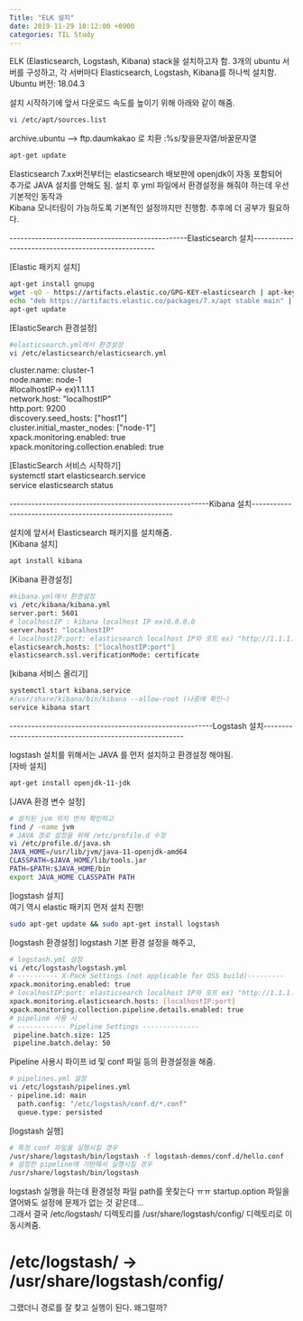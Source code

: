 ```yaml
---
Title: "ELK 설치"
date: 2019-11-29 10:12:00 +0900
categories: TIL Study
---  
```

ELK (Elasticsearch, Logstash, Kibana) stack을 설치하고자 함.
3개의 ubuntu 서버를 구성하고, 각 서버마다 Elasticsearch, Logstash, Kibana를 하나씩 설치함.
Ubuntu 버전: 18.04.3  

설치 시작하기에 앞서 다운로드 속도를 높이기 위해 아래와 같이 해줌.  
```bash
vi /etc/apt/sources.list
```
archive.ubuntu --> ftp.daumkakao 로 치환   :%s/찾을문자열/바꿀문자열  
```bash
apt-get update
```
Elasticsearch 7.xx버전부터는 elasticsearch 배보판에 openjdk이 자동 포함되어  
추가로 JAVA 설치를 안해도 됨. 설치 후 yml 파일에서 환경설정을 해줘야 하는데 우선 기본적인 동작과  
Kibana 모니터링이 가능하도록 기본적인 설정까지만 진행함. 추후에 더 공부가 필요하다.  
  
-------------------------------------------------Elasticsearch 설치---------------------------------------------------  
  
[Elastic 패키지 설치]  
```bash
apt-get install gnupg
wget -qO - https://artifacts.elastic.co/GPG-KEY-elasticsearch | apt-key add -
echo "deb https://artifacts.elastic.co/packages/7.x/apt stable main" | tee -a /etc/apt/sources.list.d/elastic-7.x.list
apt-get update
```  
[ElasticSearch 환경설정]  
```bash
#elasticsearch.yml에서 환경설정
vi /etc/elasticsearch/elasticsearch.yml
```
cluster.name: cluster-1  
node.name: node-1  
#localhostIP-> ex)1.1.1.1  
network.host: "localhostIP"  
http.port: 9200  
discovery.seed_hosts: ["host1"]  
cluster.initial_master_nodes: ["node-1"]  
xpack.monitoring.enabled: true  
xpack.monitoring.collection.enabled: true  

[ElasticSearch 서비스 시작하기]  
systemctl start elasticsearch.service  
service elasticsearch status  
  
-------------------------------------------------------Kibana 설치--------------------------------------------------------  
  
설치에 앞서서 Elasticsearch 패키지를 설치해줌.  
[Kibana 설치]  
```bash
apt install kibana
```
[Kibana 환경설정]   
```bash
#kibana.yml에서 환경설정
vi /etc/kibana/kibana.yml
server.port: 5601
# localhostIP : kibana localhost IP ex)0.0.0.0
server.host: "localhostIP"
# localhostIP:port: elasticsearch localhost IP와 포트 ex) "http://1.1.1.1:9200"
elasticsearch.hosts: ["localhostIP:port"]
elasticsearch.ssl.verificationMode: certificate
```
[kibana 서비스 올리기]  
```bash
systemctl start kibana.service
#/usr/share/kibana/bin/kibana --allow-root (나중에 확인~)  
service kibana start
```
  
--------------------------------------------------------Logstash 설치--------------------------------------------------------  
  
logstash 설치를 위해서는 JAVA 를 먼저 설치하고 환경설정 해야됨.  
[자바 설치]  
```bash
apt-get install openjdk-11-jdk
```
[JAVA 환경 변수 설정]  
```bash
# 설치된 jvm 위치 먼저 확인하고
find / -name jvm
# JAVA 경로 설정을 위해 /etc/profile.d 수정
vi /etc/profile.d/java.sh
JAVA_HOME=/usr/lib/jvm/java-11-openjdk-amd64
CLASSPATH=$JAVA_HOME/lib/tools.jar
PATH=$PATH:$JAVA_HOME/bin
export JAVA_HOME CLASSPATH PATH
```
[logstash 설치]  
여기 역시 elastic 패키지 먼저 설치 진행!
```bash
sudo apt-get update && sudo apt-get install logstash
```
[logstash 환경설정]
logstash 기본 환경 설정을 해주고,  
```bash
# logstash.yml 설정
vi /etc/logstash/logstash.yml
# ---------- X-Pack Settings (not applicable for OSS build)---------
xpack.monitoring.enabled: true  
# localhostIP:port: elasticsearch localhost IP와 포트 ex) "http://1.1.1.1:9200"
xpack.monitoring.elasticsearch.hosts: [localhostIP:port]  
xpack.monitoring.collection.pipeline.details.enabled: true  
# pipeline 사용 시
# ------------ Pipeline Settings --------------
 pipeline.batch.size: 125
 pipeline.batch.delay: 50
```
Pipeline 사용시 파이프 id 및 conf 파일 등의 환경설정을 해줌.  
```bash
# pipelines.yml 설정
vi /etc/logstash/pipelines.yml
- pipeline.id: main  
  path.config: "/etc/logstash/conf.d/*.conf"  
  queue.type: persisted  
```
[logstash 실행]  
```bash
# 특정 conf 파일을 실행시킬 경우 
/usr/share/logstash/bin/logstash -f logstash-demos/conf.d/hello.conf
# 설정한 pipeline에 기반해서 실행시킬 경우
/usr/share/logstash/bin/logstash
```
logstash 실행을 하는데 환경설정 파일 path를 못찾는다 ㅠㅠ 
startup.option 파일을 열어봐도 설정에 문제가 없는 것 같은데...  
그래서 결국 /etc/logstash/ 디렉토리를 /usr/share/logstash/config/ 디렉토리로 이동시켜줌.  
# /etc/logstash/ -> /usr/share/logstash/config/  
그랬더니 경로를 잘 찾고 실행이 된다. 왜그럴까?  
